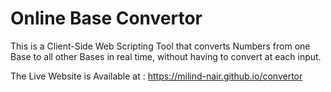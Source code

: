 # Online Base Convertor
 This is a Client-Side Web Scripting Tool that converts Numbers from one Base to all other Bases in real time, without having to convert at each input.

The Live Website is Available at : <a href="https://milind-nair.github.io/convertor/">https://milind-nair.github.io/convertor </a>

